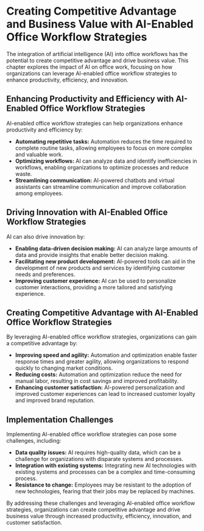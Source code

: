 # Creating Competitive Advantage and Business Value with AI-Enabled Office Workflow Strategies

The integration of artificial intelligence (AI) into office workflows has the potential to create competitive advantage and drive business value. This chapter explores the impact of AI on office work, focusing on how organizations can leverage AI-enabled office workflow strategies to enhance productivity, efficiency, and innovation.

Enhancing Productivity and Efficiency with AI-Enabled Office Workflow Strategies
--------------------------------------------------------------------------------

AI-enabled office workflow strategies can help organizations enhance productivity and efficiency by:

* **Automating repetitive tasks:** Automation reduces the time required to complete routine tasks, allowing employees to focus on more complex and valuable work.
* **Optimizing workflows:** AI can analyze data and identify inefficiencies in workflows, enabling organizations to optimize processes and reduce waste.
* **Streamlining communication:** AI-powered chatbots and virtual assistants can streamline communication and improve collaboration among employees.

Driving Innovation with AI-Enabled Office Workflow Strategies
-------------------------------------------------------------

AI can also drive innovation by:

* **Enabling data-driven decision making:** AI can analyze large amounts of data and provide insights that enable better decision making.
* **Facilitating new product development:** AI-powered tools can aid in the development of new products and services by identifying customer needs and preferences.
* **Improving customer experience:** AI can be used to personalize customer interactions, providing a more tailored and satisfying experience.

Creating Competitive Advantage with AI-Enabled Office Workflow Strategies
-------------------------------------------------------------------------

By leveraging AI-enabled office workflow strategies, organizations can gain a competitive advantage by:

* **Improving speed and agility:** Automation and optimization enable faster response times and greater agility, allowing organizations to respond quickly to changing market conditions.
* **Reducing costs:** Automation and optimization reduce the need for manual labor, resulting in cost savings and improved profitability.
* **Enhancing customer satisfaction:** AI-powered personalization and improved customer experiences can lead to increased customer loyalty and improved brand reputation.

Implementation Challenges
-------------------------

Implementing AI-enabled office workflow strategies can pose some challenges, including:

* **Data quality issues:** AI requires high-quality data, which can be a challenge for organizations with disparate systems and processes.
* **Integration with existing systems:** Integrating new AI technologies with existing systems and processes can be a complex and time-consuming process.
* **Resistance to change:** Employees may be resistant to the adoption of new technologies, fearing that their jobs may be replaced by machines.

By addressing these challenges and leveraging AI-enabled office workflow strategies, organizations can create competitive advantage and drive business value through increased productivity, efficiency, innovation, and customer satisfaction.
